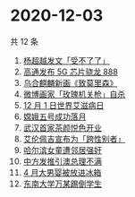 # 2020-12-03

共 12 条

<!-- BEGIN -->
<!-- 最后更新时间 Thu Dec 03 2020 07:03:59 GMT+0800 (CST) -->
1. [杨超越发文「受不了了」 ](https://www.zhihu.com/search?q=杨超越)
1. [高通发布 5G 芯片骁龙 888](https://www.zhihu.com/search?q=骁龙888)
1. [乌合麒麟新画《致莫里森》](https://www.zhihu.com/search?q=致莫里森)
1. [微博画家「玫瑰机关枪」自杀](https://www.zhihu.com/search?q=玫瑰机关枪)
1. [12 月 1 日世界艾滋病日](https://www.zhihu.com/search?q=艾滋病)
1. [嫦娥五号成功落月](https://www.zhihu.com/search?q=嫦娥五号)
1. [武汉首家茶颜悦色开业](https://www.zhihu.com/search?q=茶颜悦色)
1. [艾伦佩吉宣布为「跨性别者」](https://www.zhihu.com/search?q=跨性别者)
1. [哈尔滨女童遭邻居强奸](https://www.zhihu.com/search?q=哈尔滨女童)
1. [中方发推引澳总理不满 ](https://www.zhihu.com/search?q=澳大利亚阿富汗)
1. [4 月大男婴被放进冰箱](https://www.zhihu.com/search?q=男婴冰箱)
1. [东南大学万某踢倒学生](https://www.zhihu.com/search?q=东南大学万思远)
<!-- END -->
